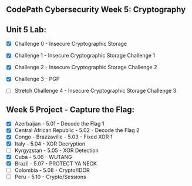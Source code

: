 ## CodePath Cybersecurity Week 5: Cryptography

## Unit 5 Lab:
- [x] Challenge 0 - Insecure Cryptographic Storage
- [x] Challenge 1 - Insecure Cryptographic Storage Challenge 1
- [x] Challenge 2 - Insecure Cryptographic Storage Challenge 2
- [x] Challenge 3 - PGP
- [ ] Stretch Challenge 4 - Insecure Cryptographic Storage Challenge 3


## Week 5 Project - Capture the Flag:
- [x] Azerbaijan - 5.01 - Decode the Flag 1
- [x] Central African Republic - 5.02 - Decode the Flag 2
- [x] Congo - Brazzaville - 5.03 - Fixed XOR 1
- [x] Italy - 5.04 - XOR Decryption
- [ ] Kyrgyzstan - 5.05 - XOR Detection
- [x] Cuba - 5.06 - WUTANG
- [x] Brazil - 5.07 - PROTECT YA NECK
- [ ] Colombia - 5.08 - Crypto/IDOR
- [ ] Peru - 5.10 - Crypto/Sessions 